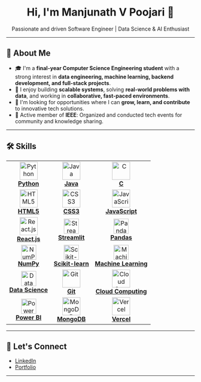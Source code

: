 <h1 align="center">Hi, I'm Manjunath V Poojari 👋</h1>
<p align="center">
  Passionate and driven Software Engineer | Data Science & AI Enthusiast
</p>

---

## 🌟 About Me

- 🎓 I'm a **final-year Computer Science Engineering student** with a strong interest in **data engineering, machine learning, backend development, and full-stack projects**.
- 🚀 I enjoy building **scalable systems**, solving **real-world problems with data**, and working in **collaborative, fast-paced environments**.
- 🏢 I'm looking for opportunities where I can **grow, learn, and contribute** to innovative tech solutions.
- 👥 Active member of **IEEE**: Organized and conducted tech events for community and knowledge sharing.

---


## 🛠️ Skills

<table>
  <tr>
    <td align="center">
      <a href="https://www.google.com/search?q=python" target="_blank">
        <img src="https://skillicons.dev/icons?i=python" height="48" alt="Python"/><br><b>Python</b>
      </a>
    </td>
    <td align="center">
      <a href="https://www.google.com/search?q=java" target="_blank">
        <img src="https://skillicons.dev/icons?i=java" height="48" alt="Java"/><br><b>Java</b>
      </a>
    </td>
    <td align="center">
      <a href="https://www.google.com/search?q=c+programming" target="_blank">
        <img src="https://skillicons.dev/icons?i=c" height="48" alt="C"/><br><b>C</b>
      </a>
    </td>
  </tr>
  <tr>
    <td align="center">
      <a href="https://www.google.com/search?q=html5" target="_blank">
        <img src="https://skillicons.dev/icons?i=html" height="48" alt="HTML5"/><br><b>HTML5</b>
      </a>
    </td>
    <td align="center">
      <a href="https://www.google.com/search?q=css3" target="_blank">
        <img src="https://skillicons.dev/icons?i=css" height="48" alt="CSS3"/><br><b>CSS3</b>
      </a>
    </td>
    <td align="center">
      <a href="https://www.google.com/search?q=javascript" target="_blank">
        <img src="https://skillicons.dev/icons?i=js" height="48" alt="JavaScript"/><br><b>JavaScript</b>
      </a>
    </td>
  </tr>
  <tr>
    <td align="center">
      <a href="https://www.google.com/search?q=reactjs" target="_blank">
        <img src="https://skillicons.dev/icons?i=react" height="48" alt="React.js"/><br><b>React.js</b>
      </a>
    </td>
    <td align="center">
      <a href="https://www.google.com/search?q=streamlit" target="_blank">
        <img src="https://img.shields.io/badge/streamlit-FF4B4B.svg?logo=streamlit&logoColor=white&style=for-the-badge" height="40" alt="Streamlit"/><br><b>Streamlit</b>
      </a>
    </td>
    <td align="center">
      <a href="https://www.google.com/search?q=pandas+python" target="_blank">
        <img src="https://img.shields.io/badge/pandas-150458.svg?logo=pandas&logoColor=white&style=for-the-badge" height="40" alt="Pandas"/><br><b>Pandas</b>
      </a>
    </td>
  </tr>
  <tr>
    <td align="center">
      <a href="https://www.google.com/search?q=numpy" target="_blank">
        <img src="https://img.shields.io/badge/numpy-013243.svg?logo=numpy&logoColor=white&style=for-the-badge" height="40" alt="NumPy"/><br><b>NumPy</b>
      </a>
    </td>
    <td align="center">
      <a href="https://www.google.com/search?q=scikit-learn" target="_blank">
        <img src="https://img.shields.io/badge/scikit--learn-F7931E.svg?logo=scikit-learn&logoColor=white&style=for-the-badge" height="40" alt="Scikit-learn"/><br><b>Scikit-learn</b>
      </a>
    </td>
    <td align="center">
      <a href="https://www.google.com/search?q=machine+learning" target="_blank">
        <img src="https://img.icons8.com/ios-filled/50/228BE6/artificial-intelligence.png" height="40" alt="Machine Learning"/><br><b>Machine Learning</b>
      </a>
    </td>
  </tr>
  <tr>
    <td align="center">
      <a href="https://www.google.com/search?q=data+science" target="_blank">
        <img src="https://img.icons8.com/ios-filled/50/4D8FAC/database.png" height="40" alt="Data Science"/><br><b>Data Science</b>
      </a>
    </td>
    <td align="center">
      <a href="https://www.google.com/search?q=git" target="_blank">
        <img src="https://skillicons.dev/icons?i=git" height="48" alt="Git"/><br><b>Git</b>
      </a>
    </td>
    <td align="center">
      <a href="https://www.google.com/search?q=cloud+computing" target="_blank">
        <img src="https://skillicons.dev/icons?i=cloudflare" height="48" alt="Cloud Computing"/><br><b>Cloud Computing</b>
      </a>
    </td>
  </tr>
  <tr>
    <td align="center">
      <a href="https://www.google.com/search?q=power+bi" target="_blank">
        <img src="https://img.shields.io/badge/Power%20BI-F2C811?style=for-the-badge&logo=power-bi&logoColor=black" height="40" alt="Power BI"/><br><b>Power BI</b>
      </a>
    </td>
    <td align="center">
      <a href="https://www.google.com/search?q=mongodb" target="_blank">
        <img src="https://skillicons.dev/icons?i=mongodb" height="48" alt="MongoDB"/><br><b>MongoDB</b>
      </a>
    </td>
    <td align="center">
      <a href="https://www.google.com/search?q=vercel" target="_blank">
        <img src="https://skillicons.dev/icons?i=vercel" height="48" alt="Vercel"/><br><b>Vercel</b>
      </a>
    </td>
  </tr>
</table>


---

## 🤝 Let's Connect

- [LinkedIn](https://www.linkedin.com/in/manjunath-v-poojari)
- [Portfolio](https://manjunathvpoojari.github.io/Portfolio/)

---

